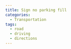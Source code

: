 ```yaml
---
title: Sign no parking fill
categories:
  - Transportation
tags:
  - road
  - driving
  - directions
---
```

